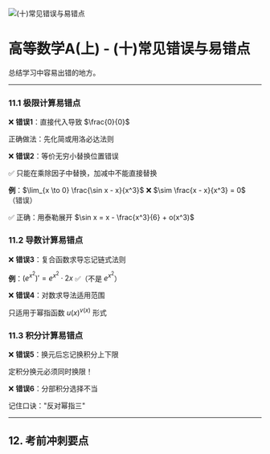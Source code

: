 ![(十)常见错误与易错点](https://via.placeholder.com/800x200?text=Common+Mistakes)

# 高等数学A(上) - (十)常见错误与易错点

总结学习中容易出错的地方。

---


### 11.1 极限计算易错点

❌ **错误1**：直接代入导致 $\frac{0}{0}$

正确做法：先化简或用洛必达法则

❌ **错误2**：等价无穷小替换位置错误

✅ 只能在乘除因子中替换，加减中不能直接替换

**例**：$\lim_{x \to 0} \frac{\sin x - x}{x^3}$ ❌ $\sim \frac{x - x}{x^3} = 0$ （错误）

✅ 正确：用泰勒展开 $\sin x = x - \frac{x^3}{6} + o(x^3)$

### 11.2 导数计算易错点

❌ **错误3**：复合函数求导忘记链式法则

**例**：$(e^{x^2})' = e^{x^2} \cdot 2x$ ✅（不是 $e^{x^2}$）

❌ **错误4**：对数求导法适用范围

只适用于幂指函数 $u(x)^{v(x)}$ 形式

### 11.3 积分计算易错点

❌ **错误5**：换元后忘记换积分上下限

定积分换元必须同时换限！

❌ **错误6**：分部积分选择不当

记住口诀："反对幂指三"

---

## 12. 考前冲刺要点